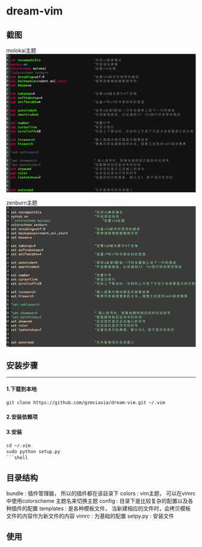 # dream-vim










## 截图
molokai主题
![screenshot1](screenshot1.png)

zenburn主题
![screenshot2](screenshot2.png)


## 安装步骤
- - -
#### 1.下载到本地
```shell
git clone https://github.com/gzmviavia/dream-vim.git ~/.vim
```

#### 2.安装依赖项

#### 3.安装
```shell
cd ~/.vim
sudo python setup.py
```shell
```
## 目录结构
bundle : 插件管理器， 所以的插件都在该目录下
colors : vim主题， 可以在vimrc中使用colorscheme 主题名来切换主题
config : 目录下是比较复杂的配置以及各种插件的配置
templates : 是各种模板文件， 当新建相应的文件时，会拷贝模板文件的内容作为新文件的内容
vimrc : 为基础的配置
setpy.py : 安装文件
## 使用
